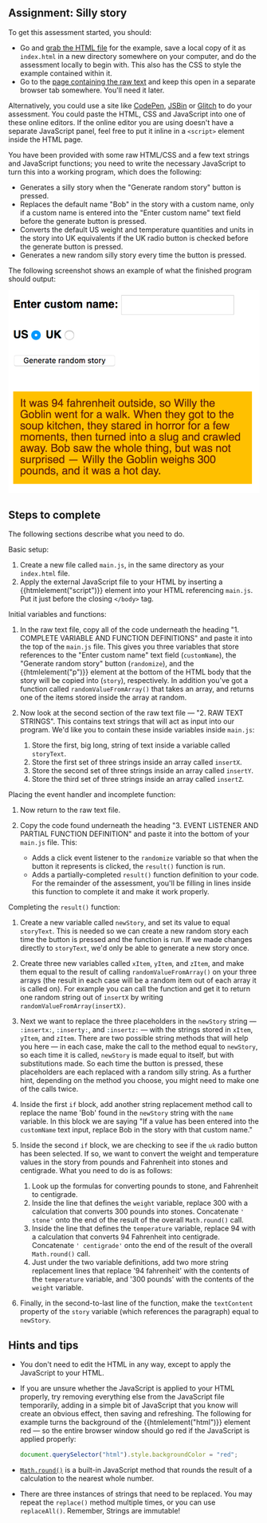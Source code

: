 ## Assignment: Silly story

To get this assessment started, you should:

- Go and [grab the HTML file](https://raw.githubusercontent.com/mdn/learning-area/main/javascript/introduction-to-js-1/assessment-start/index.html) for the example, save a local copy of it as `index.html` in a new directory somewhere on your computer, and do the assessment locally to begin with. This also has the CSS to style the example contained within it.
- Go to the [page containing the raw text](https://raw.githubusercontent.com/mdn/learning-area/main/javascript/introduction-to-js-1/assessment-start/raw-text.txt) and keep this open in a separate browser tab somewhere. You'll need it later.

Alternatively, you could use a site like [CodePen](https://codepen.io/pen), [JSBin](https://jsbin.com/) or [Glitch](https://glitch.com/) to do your assessment. You could paste the HTML, CSS and JavaScript into one of these online editors. If the online editor you are using doesn't have a separate JavaScript panel, feel free to put it inline in a `<script>` element inside the HTML page.

You have been provided with some raw HTML/CSS and a few text strings and JavaScript functions; you need to write the necessary JavaScript to turn this into a working program, which does the following:

- Generates a silly story when the "Generate random story" button is pressed.
- Replaces the default name "Bob" in the story with a custom name, only if a custom name is entered into the "Enter custom name" text field before the generate button is pressed.
- Converts the default US weight and temperature quantities and units in the story into UK equivalents if the UK radio button is checked before the generate button is pressed.
- Generates a new random silly story every time the button is pressed.

The following screenshot shows an example of what the finished program should output:

![The silly story generator app consists of a text field, two radio buttons, and a button to generate a random story.](https://github.com/mdn/content/raw/main/files/en-us/learn/javascript/first_steps/silly_story_generator/screen_shot_2018-09-19_at_10.01.38_am.png)

## Steps to complete

The following sections describe what you need to do.

Basic setup:

1. Create a new file called `main.js`, in the same directory as your `index.html` file.
2. Apply the external JavaScript file to your HTML by inserting a {{htmlelement("script")}} element into your HTML referencing `main.js`. Put it just before the closing `</body>` tag.

Initial variables and functions:

1. In the raw text file, copy all of the code underneath the heading "1. COMPLETE VARIABLE AND FUNCTION DEFINITIONS" and paste it into the top of the `main.js` file. This gives you three variables that store references to the "Enter custom name" text field (`customName`), the "Generate random story" button (`randomize`), and the {{htmlelement("p")}} element at the bottom of the HTML body that the story will be copied into (`story`), respectively. In addition you've got a function called `randomValueFromArray()` that takes an array, and returns one of the items stored inside the array at random.
2. Now look at the second section of the raw text file — "2. RAW TEXT STRINGS". This contains text strings that will act as input into our program. We'd like you to contain these inside variables inside `main.js`:

   1. Store the first, big long, string of text inside a variable called `storyText`.
   2. Store the first set of three strings inside an array called `insertX`.
   3. Store the second set of three strings inside an array called `insertY`.
   4. Store the third set of three strings inside an array called `insertZ`.

Placing the event handler and incomplete function:

1. Now return to the raw text file.
2. Copy the code found underneath the heading "3. EVENT LISTENER AND PARTIAL FUNCTION DEFINITION" and paste it into the bottom of your `main.js` file. This:

   - Adds a click event listener to the `randomize` variable so that when the button it represents is clicked, the `result()` function is run.
   - Adds a partially-completed `result()` function definition to your code. For the remainder of the assessment, you'll be filling in lines inside this function to complete it and make it work properly.

Completing the `result()` function:

1. Create a new variable called `newStory`, and set its value to equal `storyText`. This is needed so we can create a new random story each time the button is pressed and the function is run. If we made changes directly to `storyText`, we'd only be able to generate a new story once.
2. Create three new variables called `xItem`, `yItem`, and `zItem`, and make them equal to the result of calling `randomValueFromArray()` on your three arrays (the result in each case will be a random item out of each array it is called on). For example you can call the function and get it to return one random string out of `insertX` by writing `randomValueFromArray(insertX)`.
3. Next we want to replace the three placeholders in the `newStory` string — `:insertx:`, `:inserty:`, and `:insertz:` — with the strings stored in `xItem`, `yItem`, and `zItem`. There are two possible string methods that will help you here — in each case, make the call to the method equal to `newStory`, so each time it is called, `newStory` is made equal to itself, but with substitutions made. So each time the button is pressed, these placeholders are each replaced with a random silly string. As a further hint, depending on the method you choose, you might need to make one of the calls twice.
4. Inside the first `if` block, add another string replacement method call to replace the name 'Bob' found in the `newStory` string with the `name` variable. In this block we are saying "If a value has been entered into the `customName` text input, replace Bob in the story with that custom name."
5. Inside the second `if` block, we are checking to see if the `uk` radio button has been selected. If so, we want to convert the weight and temperature values in the story from pounds and Fahrenheit into stones and centigrade. What you need to do is as follows:

   1. Look up the formulas for converting pounds to stone, and Fahrenheit to centigrade.
   2. Inside the line that defines the `weight` variable, replace 300 with a calculation that converts 300 pounds into stones. Concatenate `' stone'` onto the end of the result of the overall `Math.round()` call.
   3. Inside the line that defines the `temperature` variable, replace 94 with a calculation that converts 94 Fahrenheit into centigrade. Concatenate `' centigrade'` onto the end of the result of the overall `Math.round()` call.
   4. Just under the two variable definitions, add two more string replacement lines that replace '94 fahrenheit' with the contents of the `temperature` variable, and '300 pounds' with the contents of the `weight` variable.

6. Finally, in the second-to-last line of the function, make the `textContent` property of the `story` variable (which references the paragraph) equal to `newStory`.

## Hints and tips

- You don't need to edit the HTML in any way, except to apply the JavaScript to your HTML.
- If you are unsure whether the JavaScript is applied to your HTML properly, try removing everything else from the JavaScript file temporarily, adding in a simple bit of JavaScript that you know will create an obvious effect, then saving and refreshing. The following for example turns the background of the {{htmlelement("html")}} element red — so the entire browser window should go red if the JavaScript is applied properly:

  ```js
  document.querySelector("html").style.backgroundColor = "red";
  ```

- [`Math.round()`](/en-US/docs/Web/JavaScript/Reference/Global_Objects/Math/round) is a built-in JavaScript method that rounds the result of a calculation to the nearest whole number.
- There are three instances of strings that need to be replaced. You may repeat the `replace()` method multiple times, or you can use `replaceAll()`. Remember, Strings are immutable!
